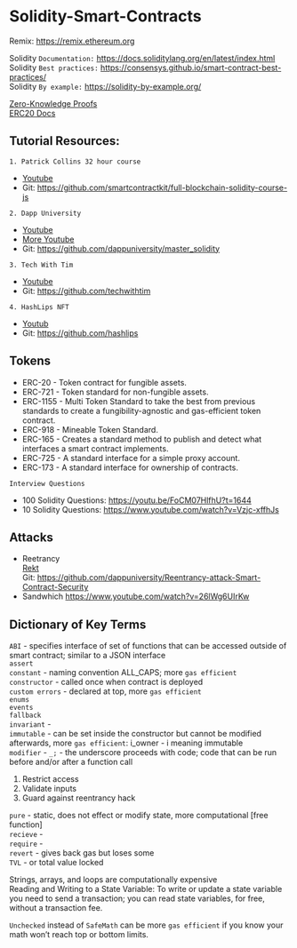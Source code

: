 # Solidity-Smart-Contracts

Remix: https://remix.ethereum.org 

Solidity `Documentation:` https://docs.soliditylang.org/en/latest/index.html   
Solidity `Best practices:` https://consensys.github.io/smart-contract-best-practices/   
Solidity `By example:` https://solidity-by-example.org/

[Zero-Knowledge Proofs](https://ethereum.org/en/zero-knowledge-proofs/)   
[ERC20 Docs](https://docs.openzeppelin.com/contracts/4.x/)

## Tutorial Resources:

`1. Patrick Collins 32 hour course`   
  - [Youtube](https://www.youtube.com/watch?v=gyMwXuJrbJQ&list=PLQj6KMbjsRt7ft3xEtU8WhkK5-TsxDplY&t=12715s)   
  - Git: https://github.com/smartcontractkit/full-blockchain-solidity-course-js
 
`2. Dapp University`   
  - [Youtube](https://www.youtube.com/watch?v=EhPeHeoKF88&list=PLQj6KMbjsRt7ft3xEtU8WhkK5-TsxDplY&t=5131s)  
  - [More Youtube](https://www.youtube.com/watch?v=eoQJ6nFZOcs)
  - Git: https://github.com/dappuniversity/master_solidity
  
`3. Tech With Tim`   
  - [Youtube](https://www.youtube.com/watch?v=vwBxc8qfei8)     
  - Git: https://github.com/techwithtim
  
`4. HashLips NFT`
  - [Youtub](https://www.youtube.com/@HashLipsNFT)
  - Git: https://github.com/hashlips
  
## Tokens
* ERC-20 - Token contract for fungible assets.
* ERC-721 - Token standard for non-fungible assets.
* ERC-1155 - Multi Token Standard to take the best from previous standards to create a fungibility-agnostic and gas-efficient token contract.
* ERC-918 - Mineable Token Standard.
* ERC-165 - Creates a standard method to publish and detect what interfaces a smart contract implements.
* ERC-725 - A standard interface for a simple proxy account.
* ERC-173 - A standard interface for ownership of contracts.  

`Interview Questions`
- 100 Solidity Questions: https://youtu.be/FoCM07HlfhU?t=1644
- 10 Solidity Questions: https://www.youtube.com/watch?v=Vzjc-xffhJs

## Attacks 
- Reetrancy    
[Rekt](https://duckduckgo.com/?q=rekt.news&ia=web)   
Git: https://github.com/dappuniversity/Reentrancy-attack-Smart-Contract-Security
- Sandwhich https://www.youtube.com/watch?v=26lWg6UIrKw

## Dictionary of Key Terms   
`ABI` - specifies interface of set of functions that can be accessed outside of smart contract; similar to a JSON interface   
`assert`   
`constant` - naming convention ALL_CAPS; more `gas efficient`   
`constructor` - called once when contract is deployed   
`custom errors` - declared at top, more `gas efficient`   
`enums`   
`events`   
`fallback`   
`invariant` -   
`immutable` - can be set inside the constructor but cannot be modified afterwards, more `gas efficient`: i_owner - i meaning immutable    
`modifier` - `_;` - the underscore proceeds with code; code that can be run before and/or after a function call
  1. Restrict access
  2. Validate inputs
  3. Guard against reentrancy hack   
    
`pure` - static, does not effect or modify state, more computational [free function]   
`recieve` -   
`require` -   
`revert` - gives back gas but loses some    
`TVL` - or total value locked   

Strings, arrays, and loops are computationally expensive    
Reading and Writing to a State Variable: To write or update a state variable you need to send a transaction; you can read state variables, for free, without a transaction fee.



`Unchecked` instead of `SafeMath` can be more `gas efficient` if you know your math won’t reach top or bottom limits.  




